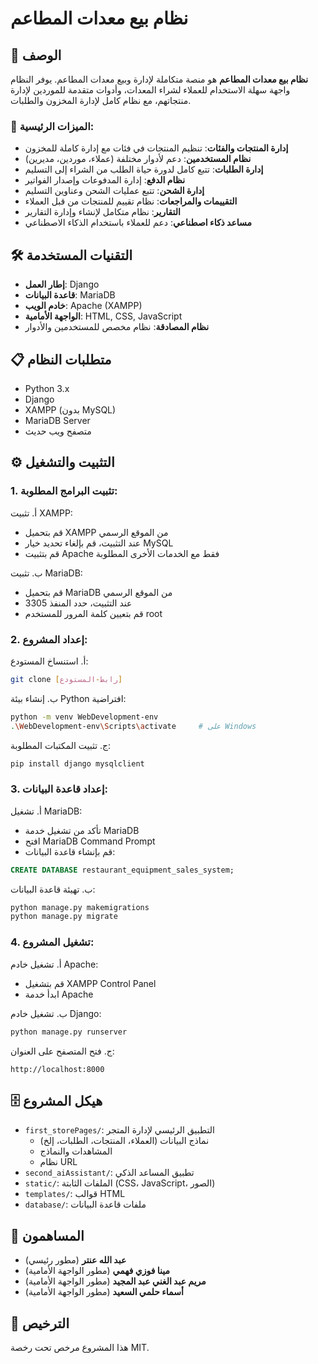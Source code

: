 # نظام بيع معدات المطاعم

## 📖 الوصف
**نظام بيع معدات المطاعم** هو منصة متكاملة لإدارة وبيع معدات المطاعم. يوفر النظام واجهة سهلة الاستخدام للعملاء لشراء المعدات، وأدوات متقدمة للموردين لإدارة منتجاتهم، مع نظام كامل لإدارة المخزون والطلبات.

### 🎯 الميزات الرئيسية:
- **إدارة المنتجات والفئات**: تنظيم المنتجات في فئات مع إدارة كاملة للمخزون
- **نظام المستخدمين**: دعم لأدوار مختلفة (عملاء، موردين، مديرين)
- **إدارة الطلبات**: تتبع كامل لدورة حياة الطلب من الشراء إلى التسليم
- **نظام الدفع**: إدارة المدفوعات وإصدار الفواتير
- **إدارة الشحن**: تتبع عمليات الشحن وعناوين التسليم
- **التقييمات والمراجعات**: نظام تقييم للمنتجات من قبل العملاء
- **التقارير**: نظام متكامل لإنشاء وإدارة التقارير
- **مساعد ذكاء اصطناعي**: دعم للعملاء باستخدام الذكاء الاصطناعي

## 🛠️ التقنيات المستخدمة
- **إطار العمل**: Django
- **قاعدة البيانات**: MariaDB
- **خادم الويب**: Apache (XAMPP)
- **الواجهة الأمامية**: HTML, CSS, JavaScript
- **نظام المصادقة**: نظام مخصص للمستخدمين والأدوار

## 📋 متطلبات النظام
- Python 3.x
- Django
- XAMPP (بدون MySQL)
- MariaDB Server
- متصفح ويب حديث

## ⚙️ التثبيت والتشغيل

### 1. تثبيت البرامج المطلوبة:

أ. تثبيت XAMPP:
- قم بتحميل XAMPP من الموقع الرسمي
- عند التثبيت، قم بإلغاء تحديد خيار MySQL
- قم بتثبيت Apache فقط مع الخدمات الأخرى المطلوبة

ب. تثبيت MariaDB:
- قم بتحميل MariaDB من الموقع الرسمي
- عند التثبيت، حدد المنفذ 3305
- قم بتعيين كلمة المرور للمستخدم root

### 2. إعداد المشروع:

أ. استنساخ المستودع:
```bash
git clone [رابط-المستودع]
```

ب. إنشاء بيئة Python افتراضية:
```bash
python -m venv WebDevelopment-env
.\WebDevelopment-env\Scripts\activate     # على Windows
```

ج. تثبيت المكتبات المطلوبة:
```bash
pip install django mysqlclient
```

### 3. إعداد قاعدة البيانات:

أ. تشغيل MariaDB:
- تأكد من تشغيل خدمة MariaDB
- افتح MariaDB Command Prompt
- قم بإنشاء قاعدة البيانات:
```sql
CREATE DATABASE restaurant_equipment_sales_system;
```

ب. تهيئة قاعدة البيانات:
```bash
python manage.py makemigrations
python manage.py migrate
```

### 4. تشغيل المشروع:

أ. تشغيل خادم Apache:
- قم بتشغيل XAMPP Control Panel
- ابدأ خدمة Apache

ب. تشغيل خادم Django:
```bash
python manage.py runserver
```

ج. فتح المتصفح على العنوان:
```
http://localhost:8000
```

## 🗄️ هيكل المشروع
- `first_storePages/`: التطبيق الرئيسي لإدارة المتجر
  - نماذج البيانات (العملاء، المنتجات، الطلبات، إلخ)
  - المشاهدات والنماذج
  - نظام URL
- `second_aiAssistant/`: تطبيق المساعد الذكي
- `static/`: الملفات الثابتة (CSS، JavaScript، الصور)
- `templates/`: قوالب HTML
- `database/`: ملفات قاعدة البيانات

## 👥 المساهمون
- **عبد الله عنتر** (مطور رئيسي)
- **مينا فوزي فهمي** (مطور الواجهة الأمامية)
- **مريم عبد الغني عبد المجيد** (مطور الواجهة الأمامية)
- **أسماء حلمي السعيد** (مطور الواجهة الأمامية)

## 📄 الترخيص
هذا المشروع مرخص تحت رخصة MIT.
